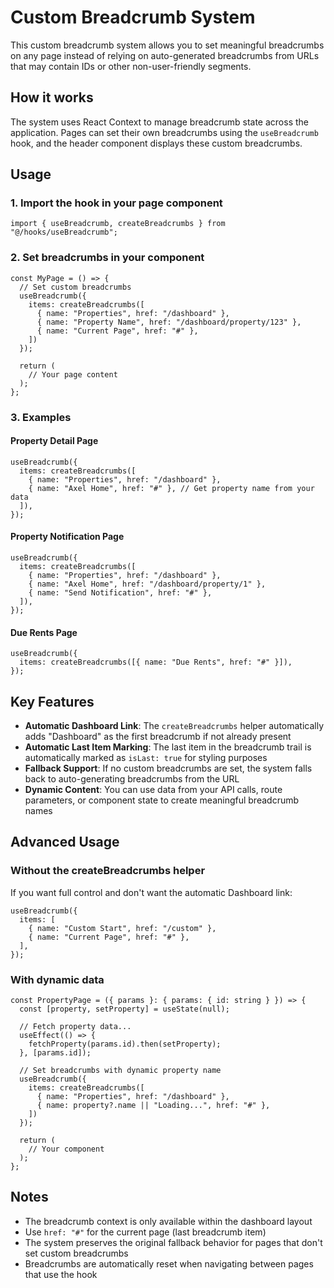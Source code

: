 # Custom Breadcrumb System

This custom breadcrumb system allows you to set meaningful breadcrumbs on any page instead of relying on auto-generated breadcrumbs from URLs that may contain IDs or other non-user-friendly segments.

## How it works

The system uses React Context to manage breadcrumb state across the application. Pages can set their own breadcrumbs using the `useBreadcrumb` hook, and the header component displays these custom breadcrumbs.

## Usage

### 1. Import the hook in your page component

```tsx
import { useBreadcrumb, createBreadcrumbs } from "@/hooks/useBreadcrumb";
```

### 2. Set breadcrumbs in your component

```tsx
const MyPage = () => {
  // Set custom breadcrumbs
  useBreadcrumb({
    items: createBreadcrumbs([
      { name: "Properties", href: "/dashboard" },
      { name: "Property Name", href: "/dashboard/property/123" },
      { name: "Current Page", href: "#" },
    ])
  });

  return (
    // Your page content
  );
};
```

### 3. Examples

#### Property Detail Page

```tsx
useBreadcrumb({
  items: createBreadcrumbs([
    { name: "Properties", href: "/dashboard" },
    { name: "Axel Home", href: "#" }, // Get property name from your data
  ]),
});
```

#### Property Notification Page

```tsx
useBreadcrumb({
  items: createBreadcrumbs([
    { name: "Properties", href: "/dashboard" },
    { name: "Axel Home", href: "/dashboard/property/1" },
    { name: "Send Notification", href: "#" },
  ]),
});
```

#### Due Rents Page

```tsx
useBreadcrumb({
  items: createBreadcrumbs([{ name: "Due Rents", href: "#" }]),
});
```

## Key Features

- **Automatic Dashboard Link**: The `createBreadcrumbs` helper automatically adds "Dashboard" as the first breadcrumb if not already present
- **Automatic Last Item Marking**: The last item in the breadcrumb trail is automatically marked as `isLast: true` for styling purposes
- **Fallback Support**: If no custom breadcrumbs are set, the system falls back to auto-generating breadcrumbs from the URL
- **Dynamic Content**: You can use data from your API calls, route parameters, or component state to create meaningful breadcrumb names

## Advanced Usage

### Without the createBreadcrumbs helper

If you want full control and don't want the automatic Dashboard link:

```tsx
useBreadcrumb({
  items: [
    { name: "Custom Start", href: "/custom" },
    { name: "Current Page", href: "#" },
  ],
});
```

### With dynamic data

```tsx
const PropertyPage = ({ params }: { params: { id: string } }) => {
  const [property, setProperty] = useState(null);

  // Fetch property data...
  useEffect(() => {
    fetchProperty(params.id).then(setProperty);
  }, [params.id]);

  // Set breadcrumbs with dynamic property name
  useBreadcrumb({
    items: createBreadcrumbs([
      { name: "Properties", href: "/dashboard" },
      { name: property?.name || "Loading...", href: "#" },
    ])
  });

  return (
    // Your component
  );
};
```

## Notes

- The breadcrumb context is only available within the dashboard layout
- Use `href: "#"` for the current page (last breadcrumb item)
- The system preserves the original fallback behavior for pages that don't set custom breadcrumbs
- Breadcrumbs are automatically reset when navigating between pages that use the hook
